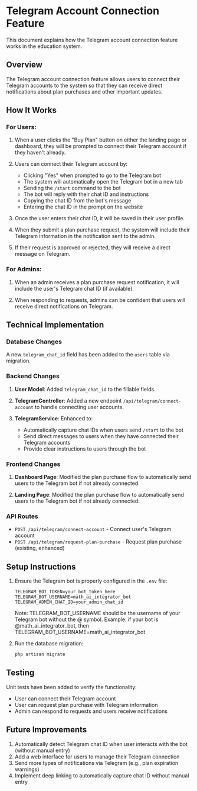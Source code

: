 # Telegram Account Connection Feature

This document explains how the Telegram account connection feature works in the education system.

## Overview

The Telegram account connection feature allows users to connect their Telegram accounts to the system so that they can receive direct notifications about plan purchases and other important updates.

## How It Works

### For Users:

1. When a user clicks the "Buy Plan" button on either the landing page or dashboard, they will be prompted to connect their Telegram account if they haven't already.

2. Users can connect their Telegram account by:
   - Clicking "Yes" when prompted to go to the Telegram bot
   - The system will automatically open the Telegram bot in a new tab
   - Sending the `/start` command to the bot
   - The bot will reply with their chat ID and instructions
   - Copying the chat ID from the bot's message
   - Entering the chat ID in the prompt on the website

3. Once the user enters their chat ID, it will be saved in their user profile.

4. When they submit a plan purchase request, the system will include their Telegram information in the notification sent to the admin.

5. If their request is approved or rejected, they will receive a direct message on Telegram.

### For Admins:

1. When an admin receives a plan purchase request notification, it will include the user's Telegram chat ID (if available).

2. When responding to requests, admins can be confident that users will receive direct notifications on Telegram.

## Technical Implementation

### Database Changes

A new `telegram_chat_id` field has been added to the `users` table via migration.

### Backend Changes

1. **User Model**: Added `telegram_chat_id` to the fillable fields.

2. **TelegramController**: Added a new endpoint `/api/telegram/connect-account` to handle connecting user accounts.

3. **TelegramService**: Enhanced to:
   - Automatically capture chat IDs when users send `/start` to the bot
   - Send direct messages to users when they have connected their Telegram accounts
   - Provide clear instructions to users through the bot

### Frontend Changes

1. **Dashboard Page**: Modified the plan purchase flow to automatically send users to the Telegram bot if not already connected.

2. **Landing Page**: Modified the plan purchase flow to automatically send users to the Telegram bot if not already connected.

### API Routes

- `POST /api/telegram/connect-account` - Connect user's Telegram account
- `POST /api/telegram/request-plan-purchase` - Request plan purchase (existing, enhanced)

## Setup Instructions

1. Ensure the Telegram bot is properly configured in the `.env` file:
   ```
   TELEGRAM_BOT_TOKEN=your_bot_token_here
   TELEGRAM_BOT_USERNAME=math_ai_integrator_bot
   TELEGRAM_ADMIN_CHAT_ID=your_admin_chat_id
   ```
   
   Note: TELEGRAM_BOT_USERNAME should be the username of your Telegram bot without the @ symbol.
   Example: if your bot is @math_ai_integrator_bot, then TELEGRAM_BOT_USERNAME=math_ai_integrator_bot

2. Run the database migration:
   ```bash
   php artisan migrate
   ```

## Testing

Unit tests have been added to verify the functionality:
- User can connect their Telegram account
- User can request plan purchase with Telegram information
- Admin can respond to requests and users receive notifications

## Future Improvements

1. Automatically detect Telegram chat ID when user interacts with the bot (without manual entry)
2. Add a web interface for users to manage their Telegram connection
3. Send more types of notifications via Telegram (e.g., plan expiration warnings)
4. Implement deep linking to automatically capture chat ID without manual entry